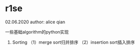 # r1se
02.06.2020
author: alice qian

一些基础algorithm的python实现

1. Sorting
（1）merge sort归并排序
（2）insertion sort插入排序

